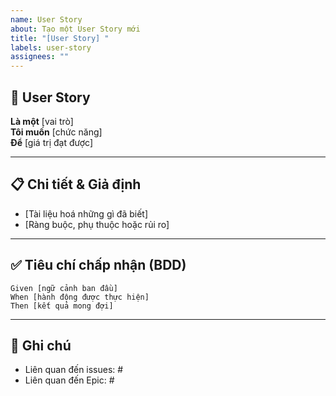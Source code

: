 ```yaml
---
name: User Story
about: Tạo một User Story mới
title: "[User Story] "
labels: user-story
assignees: ""
---
```


## 🎯 User Story

**Là một** [vai trò]  
**Tôi muốn** [chức năng]  
**Để** [giá trị đạt được]

---

## 📋 Chi tiết & Giả định

- [Tài liệu hoá những gì đã biết]
- [Ràng buộc, phụ thuộc hoặc rủi ro]

---

## ✅ Tiêu chí chấp nhận (BDD)

```gherkin
Given [ngữ cảnh ban đầu]
When [hành động được thực hiện]
Then [kết quả mong đợi]
```

---

## 📎 Ghi chú

- Liên quan đến issues: #
- Liên quan đến Epic: #